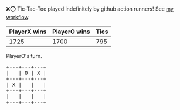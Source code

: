 :x::o: Tic-Tac-Toe played indefinitely by github action runners! See [my workflow](.github/workflows/play.yaml).

|PlayerX wins|PlayerO wins|Ties|
|-|-|-|
|1725|1700|795|

PlayerO's turn.

<pre>
+---+---+---+
|   | O | X |
+---+---+---+
| X |   |   |
+---+---+---+
|   |   |   |
+---+---+---+
</pre>